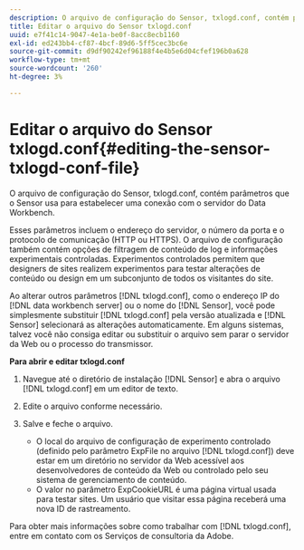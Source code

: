 ```yaml
---
description: O arquivo de configuração do Sensor, txlogd.conf, contém parâmetros que o Sensor usa para estabelecer uma conexão com o servidor do Data Workbench.
title: Editar o arquivo do Sensor txlogd.conf
uuid: e7f41c14-9047-4e1a-be0f-8acc8ecb1160
exl-id: ed243bb4-cf87-4bcf-89d6-5ff5cec3bc6e
source-git-commit: d9df90242ef96188f4e4b5e6d04cfef196b0a628
workflow-type: tm+mt
source-wordcount: '260'
ht-degree: 3%

---
```


# Editar o arquivo do Sensor txlogd.conf{#editing-the-sensor-txlogd-conf-file}

O arquivo de configuração do Sensor, txlogd.conf, contém parâmetros que o Sensor usa para estabelecer uma conexão com o servidor do Data Workbench.

Esses parâmetros incluem o endereço do servidor, o número da porta e o protocolo de comunicação (HTTP ou HTTPS). O arquivo de configuração também contém opções de filtragem de conteúdo de log e informações experimentais controladas. Experimentos controlados permitem que designers de sites realizem experimentos para testar alterações de conteúdo ou design em um subconjunto de todos os visitantes do site.

Ao alterar outros parâmetros [!DNL txlogd.conf], como o endereço IP do [!DNL data workbench server] ou o nome do [!DNL Sensor], você pode simplesmente substituir [!DNL txlogd.conf] pela versão atualizada e [!DNL Sensor] selecionará as alterações automaticamente. Em alguns sistemas, talvez você não consiga editar ou substituir o arquivo sem parar o servidor da Web ou o processo do transmissor.

**Para abrir e editar txlogd.conf**

1. Navegue até o diretório de instalação [!DNL Sensor] e abra o arquivo [!DNL txlogd.conf] em um editor de texto.
1. Edite o arquivo conforme necessário.
1. Salve e feche o arquivo.

   * O local do arquivo de configuração de experimento controlado (definido pelo parâmetro ExpFile no arquivo [!DNL txlogd.conf]) deve estar em um diretório no servidor da Web acessível aos desenvolvedores de conteúdo da Web ou controlado pelo seu sistema de gerenciamento de conteúdo.
   * O valor no parâmetro ExpCookieURL é uma página virtual usada para testar sites. Um usuário que visitar essa página receberá uma nova ID de rastreamento.

Para obter mais informações sobre como trabalhar com [!DNL txlogd.conf], entre em contato com os Serviços de consultoria da Adobe.
